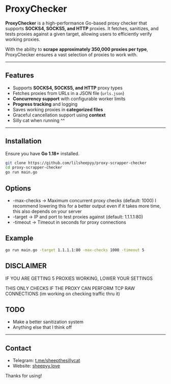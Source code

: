# ProxyChecker

**ProxyChecker** is a high-performance Go-based proxy checker that supports **SOCKS4, SOCKS5, and HTTP** proxies. It fetches, sanitizes, and tests proxies against a given target, allowing users to efficiently verify working proxies.

With the ability to **scrape approximately 350,000 proxies per type**, ProxyChecker ensures a vast selection of proxies to work with.

---

## Features

- Supports **SOCKS4, SOCKS5, and HTTP** proxy types  
- Fetches proxies from URLs in a JSON file (`urls.json`)  
- **Concurrency support** with configurable worker limits  
- **Progress tracking** and logging  
- Saves working proxies in **categorized files**  
- Graceful cancellation support using **context**
- Silly cat when running ^^

---

## Installation

Ensure you have **Go 1.18+** installed.  

```sh
git clone https://github.com/lilsheepyy/proxy-scrapper-checker
cd proxy-scrapper-checker
go run main.go
```


## Options

- -max-checks → Maximum concurrent proxy checks (default: 1000) I recommend lowering this for a better output even if it takes more time, this also depends on your server
- -target → IP and port to test proxies against (default: 1.1.1.1:80)
- -timeout → Timeout in seconds for proxy connections

## Example
```sh
go run main.go -target 1.1.1.1:80 -max-checks 1000 -timeout 5
```
## DISCLAIMER
IF YOU ARE GETTING 5 PROXIES WORKING, LOWER YOUR SETTINGS

THIS ONLY CHECKS IF THE PROXY CAN PERFORM TCP RAW CONNECTIONS (im working on checking traffic thru it)

## TODO
- Make a better sanitization system
- Anything else that I think off

---

## Contact

- Telegram: [t.me/sheepthesillycat](https://t.me/sheepthesillycat)
- Website: [sheepyy.love](https://sheepyy.love)
  
Thanks for using!
